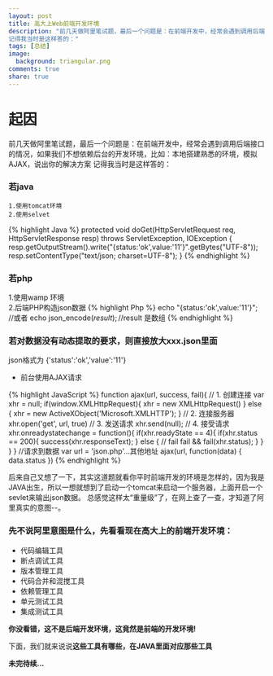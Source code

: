 ```yaml
---
layout: post
title: 高大上Web前端开发环境
description: "前几天做阿里笔试题，最后一个问题是：在前端开发中，经常会遇到调用后端接口的情况，如果我们不想依赖后台的开发环境，比如：本地搭建熟悉的环境，模拟AJAX，说出你的解决方案
记得我当时是这样答的："
tags: [总结]
image:
  background: triangular.png
comments: true
share: true
---
```

# 起因

前几天做阿里笔试题，最后一个问题是：在前端开发中，经常会遇到调用后端接口的情况，如果我们不想依赖后台的开发环境，比如：本地搭建熟悉的环境，模拟AJAX，说出你的解决方案
记得我当时是这样答的：

### 若java

	1.使用tomcat环境
	2.使用selvet

{% highlight Java %}
protected void doGet(HttpServletRequest req, HttpServletResponse resp) throws ServletException, IOException {
	resp.getOutputStream().write("{status:'ok',value:'11'}".getBytes("UTF-8"));
	resp.setContentType("text/json; charset=UTF-8");
}
{% endhighlight %}

### 若php

1.使用wamp 环境   
2.后端PHP构造json数据
{% highlight Php %}
echo "{status:'ok',value:'11'}";
//或者
echo json_encode($result);//$result 是数组
{% endhighlight %}


### 若对数据没有动态提取的要求，则直接放大xxx.json里面

json格式为
{'status':'ok','value':'11'}

* 前台使用AJAX请求

{% highlight JavaScript %}
function ajax(url, success, fail){
    // 1. 创建连接
    var xhr = null;
    if(window.XMLHttpRequest){
        xhr = new XMLHttpRequest()
    } else {
        xhr = new ActiveXObject('Microsoft.XMLHTTP');
    }
    // 2. 连接服务器
    xhr.open('get', url, true)
    // 3. 发送请求
    xhr.send(null);
    // 4. 接受请求
    xhr.onreadystatechange = function(){
        if(xhr.readyState == 4){
            if(xhr.status == 200){
                success(xhr.responseText);
            } else { // fail
                fail && fail(xhr.status);
            }
        }
    }
}
//请求到数据
var url =  'json.php'...其他地址
ajax(url, function(data) {
    data.status
})
{% endhighlight %}

后来自己又想了一下，其实这道题就看你平时前端开发的环境是怎样的，因为我是JAVA出生，所以一想就想到了启动一个tomcat来启动一个服务器，上面开启一个sevlet来输出json数据。
总感觉这样太“重量级”了，在网上查了一查，才知道了阿里真实的意图--。

### 先不说阿里意图是什么，先看看现在高大上的前端开发环境：

* 代码编辑工具
* 断点调试工具
* 版本管理工具
* 代码合并和混搅工具
* 依赖管理工具
* 单元测试工具
* 集成测试工具

<strong>你没看错，这不是后端开发环境，这竟然是前端的开发环境!</strong>

下面，我们就来说说<strong>这些工具有哪些，在JAVA里面对应那些工具</strong>


<strong>未完待续...</strong>